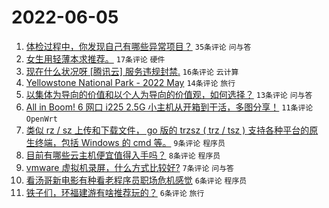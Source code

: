 # 2022-06-05

1. [体检过程中，你发现自己有哪些异常项目？](https://www.v2ex.com/t/857329) `35条评论` `问与答`
1. [女生用轻薄本求推荐。](https://www.v2ex.com/t/857325) `17条评论` `硬件`
1. [现在什么状况呀 [腾讯云] 服务违规封禁.](https://www.v2ex.com/t/857334) `16条评论` `云计算`
1. [Yellowstone National Park - 2022 May](https://www.v2ex.com/t/857323) `14条评论` `旅行`
1. [以集体为导向的价值和以个人为导向的价值观，如何选择？](https://www.v2ex.com/t/857341) `13条评论` `问与答`
1. [All in Boom! 6 网口 i225 2.5G 小主机从开箱到干活，多图分享！](https://www.v2ex.com/t/857328) `11条评论` `OpenWrt`
1. [类似 rz / sz 上传和下载文件， go 版的 trzsz ( trz / tsz ) 支持各种平台的原生终端，包括 Windows 的 cmd 等。](https://www.v2ex.com/t/857337) `9条评论` `程序员`
1. [目前有哪些云主机便宜值得入手吗？](https://www.v2ex.com/t/857342) `8条评论` `程序员`
1. [vmware 虚拟机录屏，什么方式比较好?](https://www.v2ex.com/t/857346) `7条评论` `问与答`
1. [看汤哥新电影有种看老程序员职场危机感觉](https://www.v2ex.com/t/857339) `6条评论` `程序员`
1. [铁子们，环福建游有啥推荐玩的？](https://www.v2ex.com/t/857336) `6条评论` `旅行`
